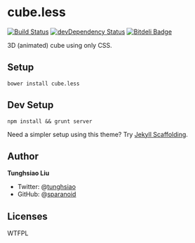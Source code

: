 # cube.less
[![Build Status](https://travis-ci.org/sparanoid/cube.less.png)](https://travis-ci.org/sparanoid/cube.less)
[![devDependency Status](https://david-dm.org/sparanoid/cube.less/dev-status.png)](https://david-dm.org/sparanoid/cube.less#info=devDependencies)
[![Bitdeli Badge](https://d2weczhvl823v0.cloudfront.net/sparanoid/cube.less/trend.png)](https://bitdeli.com/free)

3D (animated) cube using only CSS.

## Setup

    bower install cube.less

## Dev Setup

    npm install && grunt server

Need a simpler setup using this theme? Try [Jekyll Scaffolding](http://github.com/sparanoid/jekyll-scaffolding/).

## Author

**Tunghsiao Liu**

- Twitter: @[tunghsiao](http://twitter.com/tunghsiao)
- GitHub: @[sparanoid](http://github.com/sparanoid)

## Licenses

WTFPL
